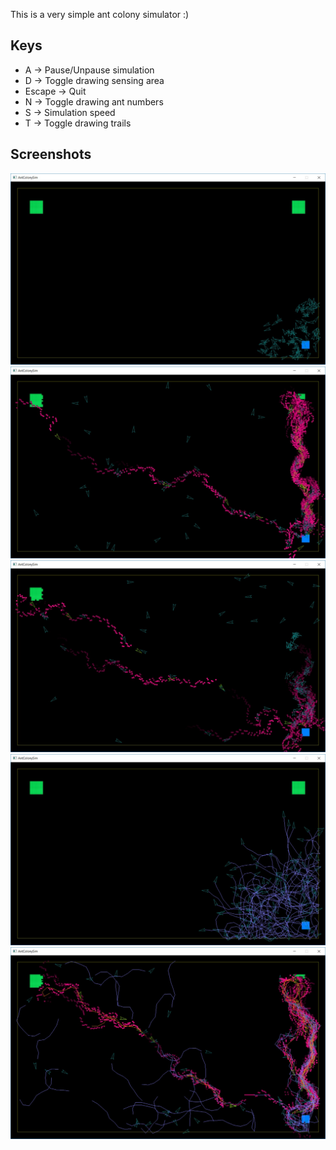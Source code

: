 This is a very simple ant colony simulator :)

 Keys
------

* A -> Pause/Unpause simulation
* D -> Toggle drawing sensing area
* Escape -> Quit
* N -> Toggle drawing ant numbers
* S -> Simulation speed
* T -> Toggle drawing trails


 Screenshots
-------------

![SimulationStart](Images/img-01.jpg?raw=true "Simulation start")
![SimulationRun1](Images/img-02.jpg?raw=true "Simulation running 1")
![SimulationRun2](Images/img-03.jpg?raw=true "Simulation running 2")
![SimulationTrails1](Images/img-04.jpg?raw=true "Simulation trails 1")
![SimulationTrails2](Images/img-05.jpg?raw=true "Simulation trails 2")

